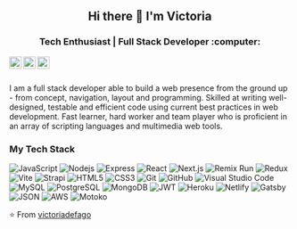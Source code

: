 <h2 align="center"> Hi there 👋 I'm Victoria </h2>
<h3 align="center">  Tech Enthusiast | Full Stack Developer :computer:  </h3>

<p align="center"> 
  <a href="https://www.linkedin.com/in/victoriadefagot/">
    <img align="left" color="2f81f7" alt="Victoria's LinkedIn" width="22px" src="https://cdn.jsdelivr.net/npm/simple-icons@v3/icons/linkedin.svg" />
  </a>
  <a href="mailto:defagotvictoria@gmail.com">
    <img align="left" color="2f81f7" alt="Victoria's email" width="22px" src="https://cdn.jsdelivr.net/npm/simple-icons@v3/icons/gmail.svg" />
  </a>
  <a href="https://www.instagram.com/vi.victoriad/">
    <img align="left" color="2f81f7" alt="Victoria's Instagram" width="22px" src="https://cdn.jsdelivr.net/npm/simple-icons@v3/icons/instagram.svg" />
  </a>
</p>

<br />
<br />

I am a full stack developer able to build a web presence from the ground up - from concept, navigation, layout and programming. Skilled at writing well-designed, testable and efficient code using current best practices in web development. Fast learner, hard worker and team player who is proficient in an array of scripting languages and multimedia web tools.

### My Tech Stack
![JavaScript](https://img.shields.io/badge/-JavaScript-black?style=flat&logo=javascript)
![Nodejs](https://img.shields.io/badge/-Nodejs-green?style=flat&logo=Node.js)
![Express](https://img.shields.io/badge/-Express-orange?style=flat&logo=express)
![React](https://img.shields.io/badge/-React-black?style=flat&logo=react)
![Next.js](https://img.shields.io/badge/-Next.js-green?style=flat&logo=next.js)
![Remix Run](https://img.shields.io/badge/-Remix-yellow?style=flat&logo=remix)
![Redux](https://img.shields.io/badge/-Redux-gray?style=flat&logo=redux)
![Vite](https://img.shields.io/badge/-Vite-purple?style=flat&logo=remix)
![Strapi](https://img.shields.io/badge/-Strapi-red?style=flat&logo=strapi)
![HTML5](https://img.shields.io/badge/-HTLM5-E34F26?style=flat&logo=html5&logoColor=white)
![CSS3](https://img.shields.io/badge/-CSS3-1572B6?style=flat&logo=css3)
![Git](https://img.shields.io/badge/-Git-black?style=flat&logo=git)
![GitHub](https://img.shields.io/badge/-GitHub-181717?style=flat-square&logo=github)
![Visual Studio Code](https://img.shields.io/badge/-Visual%20Studio%20Code-333333?style=flat&logo=visual-studio-code&logoColor=007ACC)
![MySQL](https://img.shields.io/badge/-MySQL-red?style=flat&logo=mysql)
![PostgreSQL](https://img.shields.io/badge/-PostgreSQL-yellow?style=flat-square&logo=postgresql)
<img alt="MongoDB" src="https://img.shields.io/badge/-MongoDB-13aa52?style=flat-square&logo=mongodb&logoColor=white" />
<img alt="JWT" src="https://img.shields.io/badge/-JWT-373F86?logo=jwt&logoColor=white" />
![Heroku](https://img.shields.io/badge/-Heroku-gray?style=flat&logo=heroku)
![Netlify](https://img.shields.io/badge/-Netlify-white?style=flat&logo=netlify)
![Gatsby](https://img.shields.io/badge/-Gastby-orange?style=flat&logo=gatsby)
![JSON](https://img.shields.io/badge/-json-02569B?style=flat&logo=json)
<img alt="AWS" src="https://img.shields.io/badge/-AWS-373F56?logo=aws&logoColor=white" />
![Motoko](https://img.shields.io/badge/-Motoko-green?style=flat&logo=motoko)

  
 ⭐️ From [victoriadefago](https://github.com/victoriadefago)

